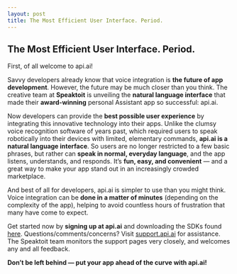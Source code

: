 ```yaml
---
layout: post
title: The Most Efficient User Interface. Period.
---
```


 
## The Most Efficient User Interface. Period.


First, of all welcome to api.ai!

Savvy developers already know that voice integration is **the future of app development**. However, the future may be much closer than you think. The creative team at **Speaktoit** is unveiling the **natural language interface** that made their **award-winning** personal Assistant app so successful: api.ai.

Now developers can provide the **best possible user experience** by integrating this innovative technology into their apps. Unlike the clumsy voice recognition software of years past, which required users to speak robotically into their devices with limited, elementary commands, **api.ai is a natural language interface**. So users are no longer restricted to a few basic phrases, but rather can **speak in normal, everyday language**, and the app listens, understands, and responds. It’s **fun, easy, and convenient** — and a great way to make your app stand out in an increasingly crowded marketplace.

And best of all for developers, api.ai is simpler to use than you might think. Voice integration can be **done in a matter of minutes** (depending on the complexity of the app), helping to avoid countless hours of frustration that many have come to expect.

Get started now by **signing up at api.ai** and downloading the SDKs found [here](http://api.ai/downloads.html).  Questions/comments/concerns? Visit [support.api.ai](support.api.ai) for assistance. The Speaktoit team monitors the support pages very closely, and welcomes any and all feedback.

**Don’t be left behind — put your app ahead of the curve with api.ai!**

